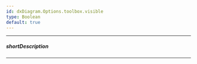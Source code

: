 ```yaml
---
id: dxDiagram.Options.toolbox.visible
type: Boolean
default: true
---
```

---
##### shortDescription

---
